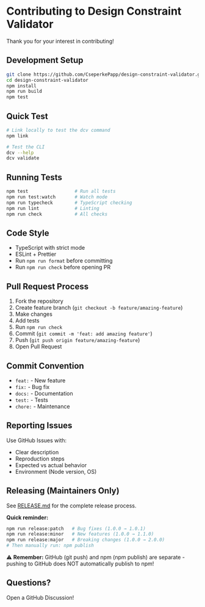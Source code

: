 # Contributing to Design Constraint Validator

Thank you for your interest in contributing!

## Development Setup

```bash
git clone https://github.com/CseperkePapp/design-constraint-validator.git
cd design-constraint-validator
npm install
npm run build
npm test
```

## Quick Test

```bash
# Link locally to test the dcv command
npm link

# Test the CLI
dcv --help
dcv validate
```

## Running Tests

```bash
npm test                 # Run all tests
npm run test:watch       # Watch mode
npm run typecheck        # TypeScript checking
npm run lint             # Linting
npm run check            # All checks
```

## Code Style

- TypeScript with strict mode
- ESLint + Prettier
- Run `npm run format` before committing
- Run `npm run check` before opening PR

## Pull Request Process

1. Fork the repository
2. Create feature branch (`git checkout -b feature/amazing-feature`)
3. Make changes
4. Add tests
5. Run `npm run check`
6. Commit (`git commit -m 'feat: add amazing feature'`)
7. Push (`git push origin feature/amazing-feature`)
8. Open Pull Request

## Commit Convention

- `feat:` - New feature
- `fix:` - Bug fix
- `docs:` - Documentation
- `test:` - Tests
- `chore:` - Maintenance

## Reporting Issues

Use GitHub Issues with:
- Clear description
- Reproduction steps
- Expected vs actual behavior
- Environment (Node version, OS)

## Releasing (Maintainers Only)

See [RELEASE.md](./RELEASE.md) for the complete release process.

**Quick reminder:**
```bash
npm run release:patch   # Bug fixes (1.0.0 → 1.0.1)
npm run release:minor   # New features (1.0.0 → 1.1.0)  
npm run release:major   # Breaking changes (1.0.0 → 2.0.0)
# Then manually run: npm publish
```

⚠️ **Remember:** GitHub (git push) and npm (npm publish) are separate - pushing to GitHub does NOT automatically publish to npm!

## Questions?

Open a GitHub Discussion!
